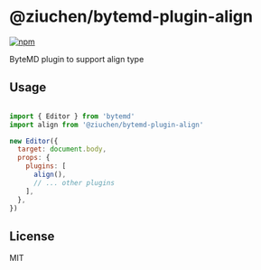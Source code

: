 # @ziuchen/bytemd-plugin-align

[![npm](https://img.shields.io/npm/v/@ziuchen/bytemd-plugin-align.svg)](https://www.npmjs.com/package/@ziuchen/bytemd-plugin-align)

ByteMD plugin to support align type

## Usage

```js

import { Editor } from 'bytemd'
import align from '@ziuchen/bytemd-plugin-align'

new Editor({
  target: document.body,
  props: {
    plugins: [
      align(),
      // ... other plugins
    ],
  },
})
```

## License

MIT